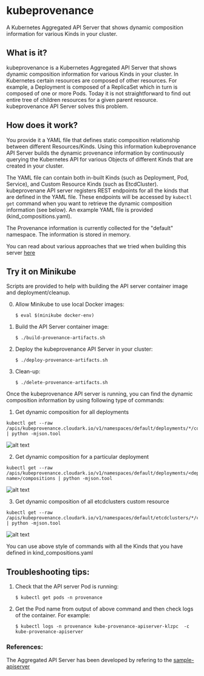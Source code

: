 # kubeprovenance

A Kubernetes Aggregated API Server that shows dynamic composition information for various Kinds in your cluster.


## What is it?

kubeprovenance is a Kubernetes Aggregated API Server that shows dynamic composition information for various Kinds in your cluster. In Kubernetes certain resources are composed of other resources.
For example, a Deployment is composed of a ReplicaSet which in turn is composed of one or more Pods.
Today it is not straightforward to find out entire tree of children resources for a given parent resource.
kubeprovenance API Server solves this problem.


## How does it work?

You provide it a YAML file that defines static composition relationship between different Resources/Kinds.
Using this information kubeprovenance API Server builds the dynamic provenance information by 
continuously querying the Kubernetes API for various Objects of different Kinds that are created in your cluster.

The YAML file can contain both in-built Kinds (such as Deployment, Pod, Service), and
Custom Resource Kinds (such as EtcdCluster).
kubeprovenane API server registers REST endpoints for all the kinds that are defined in the YAML file.
These endpoints will be accessed by `kubectl get` command when you want to retrieve the dynamic
composition information (see below). An example YAML file is provided (kind_compositions.yaml).

The Provenance information is currently collected for the "default" namespace.
The information is stored in memory.


You can read about various approaches that we tried when building this server [here](https://medium.com/@cloudark/our-journey-in-building-a-kubernetes-aggregated-api-server-29a4f9c1de22)


## Try it on Minikube


Scripts are provided to help with building the API server container image and deployment/cleanup.

0) Allow Minikube to use local Docker images: 

   `$ eval $(minikube docker-env)`


1) Build the API Server container image:

   `$ ./build-provenance-artifacts.sh`

2) Deploy the kubeprovenance API Server in your cluster:

   `$ ./deploy-provenance-artifacts.sh`

3) Clean-up:

    `$ ./delete-provenance-artifacts.sh`


Once the kubeprovenance API server is running, you can find the dynamic composition information by using following type of commands:


1) Get dynamic composition for all deployments

```
kubectl get --raw /apis/kubeprovenance.cloudark.io/v1/namespaces/default/deployments/*/compositions | python -mjson.tool
```

![alt text](https://github.com/cloud-ark/kubeprovenance/raw/master/docs/deployments.png)


2) Get dynamic composition for a particular deployment

```
kubectl get --raw /apis/kubeprovenance.cloudark.io/v1/namespaces/default/deployments/<dep-name>/compositions | python -mjson.tool
```

![alt text](https://github.com/cloud-ark/kubeprovenance/raw/master/docs/hello-minikube-deployment.png)


3) Get dynamic composition of all etcdclusters custom resource

```
kubectl get --raw /apis/kubeprovenance.cloudark.io/v1/namespaces/default/etcdclusters/*/compositions | python -mjson.tool
```

![alt text](https://github.com/cloud-ark/kubeprovenance/raw/master/docs/etcd-clusters.png)

You can use above style of commands with all the Kinds that you have defined in kind_compositions.yaml


## Troubleshooting tips:

1) Check that the API server Pod is running: 

   `$ kubectl get pods -n provenance`

2) Get the Pod name from output of above command and then check logs of the container.
   For example:

   `$ kubectl logs -n provenance kube-provenance-apiserver-klzpc  -c kube-provenance-apiserver`


### References:

The Aggregated API Server has been developed by refering to the [sample-apiserver](https://github.com/kubernetes/sample-apiserver)
